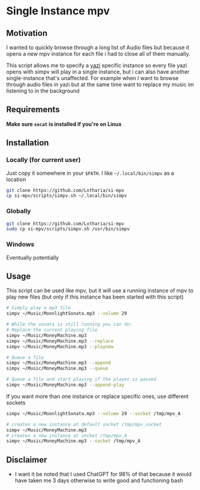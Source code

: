 # Single Instance mpv

## Motivation
I wanted to quickly browse through a long list of Audio files but because it opens a new mpv instance for each file i had to close all of them manually.

This script allows me to specify a [yazi](https://github.com/sxyazi/yazi) specific instance  so every file yazi opens with simpv will play in a single instance, but i can also have another single-instance that's unaffected. For example when I want to browse through audio files in yazi but at the same time want to replace my music im listening to in the background

## Requirements

**Make sure `socat` is installed if you're on Linux**

## Installation

### Locally (for current user)
Just copy it somewhere in your `$PATH`.
I like `~/.local/bin/simpv` as a location

```bash
git clone https://github.com/Lxtharia/si-mpv
cp si-mpv/scripts/simpv.sh ~/.local/bin/simpv
```

### Globally

```bash
git clone https://github.com/Lxtharia/si-mpv
sudo cp si-mpv/scripts/simpv.sh /usr/bin/simpv
```

### Windows

Eventually potentially

## Usage

This script can be used like mpv, but it will use a running instance of mpv to play new files (but only if this instance has been started with this script)

```bash
# Simply play a mp3 file
simpv ~/Music/MoonlightSonata.mp3 --volume 29

# While the sonata is still running you can do:
# Replace the current playing file
simpv ~/Music/MoneyMachine.mp3
simpv ~/Music/MoneyMachine.mp3 --replace
simpv ~/Music/MoneyMachine.mp3 --playnow

# Queue a file
simpv ~/Music/MoneyMachine.mp3 --append
simpv ~/Music/MoneyMachine.mp3 --queue 

# Queue a file and start playing if the player is paused
simpv ~/Music/MoneyMachine.mp3 --append-play
```

If you want more than one instance or replace specific ones, use different sockets
```bash
simpv ~/Music/MoonlightSonata.mp3 --volume 29 --socket /tmp/mpv_A

# creates a new instance at default socket /tmp/mpv_socket
simpv ~/Music/MoneyMachine.mp3
# creates a new instance at socket /tmp/mpv_A
simpv ~/Music/MoneyMachine.mp3 --socket /tmp/mpv_A
```

## Disclaimer
- I want it be noted that I used ChatGPT for 98% of that because it would have taken me 3 days otherwise to write good and functioning bash


